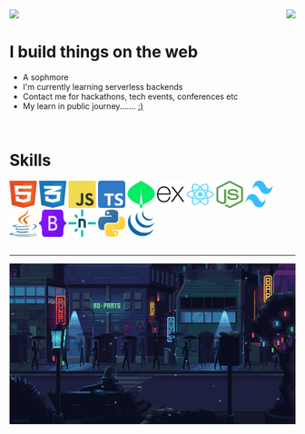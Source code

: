   <img align="right" src="https://komarev.com/ghpvc/?username=sahiwl" />
    <img src="https://readme-typing-svg.herokuapp.com/?font=Righteous&size=30&center=false&vCenter=false&width=500&height=70&duration=4000&lines=Hi+There!+;+I'm+Sahil;" />


# I build things on the web
- A sophmore
- I'm currently learning serverless backends
- Contact me for hackathons, tech events, conferences etc
- My learn in public journey....... <a href="https://twitter.com/sahilwithocd">:)</a>


<br>


# Skills   
<div style="padding-bottom: 15px">
<img src="public/icons/html/html.svg" alt="HTML5 Icon" width="48" height="48"> 
<img src="public/icons/css/css.svg" alt="CSS3 Icon" width="48" height="48">
<img src="public/icons/js/js.svg" alt="Javascript Icon" width="48" height="48"> 
<img src="public/icons/ts/ts.svg" alt="Typescript Icon" width="48" height="48"> 
<img src="public/icons/mongodb/mongodb.svg" alt="MongoDB Icon" width="48" height="48">
<img src="public/icons/expressjs/expressjs_logo_icon_169185.png" height="48px" width="48px" alt="Expressjs Icon">
<img src="public/icons/reactjs/reactjs.svg" alt="reactjs Icon" width="48" height="48">
<img src="public/icons/nodejs/nodejs.svg" alt="nodeJs Icon" width="48" height="48"> 
<img src="public/icons/tailwind/tailwind.svg" alt="tailwind Icon" width="48" height="48"> 
<img src="public/icons/java/java.svg" alt="Java Icon" width="48" height="48"> 
<img src="public/icons/bootstrap/bootstrap.svg" alt="Bootstrap Icon" width="48" height="48">
<img src="public/icons/netlify/netlify.svg" alt="Netlify Icon" width="48" height="48"> 
<img src="public/icons/python/python.svg" alt="Python Icon" width="48" height="48"> 
<img src="public/icons/jquery/jquery.svg" alt="jQuery Icon" width="48" height="48"> 

<br>
</div>

---
<img src="public/loop.gif" width="1000">
<br><br>


